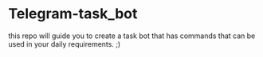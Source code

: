 # Telegram-task_bot
this repo will guide you to create a task bot that has commands that can be used in your daily requirements. ;)

